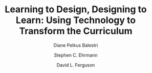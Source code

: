 ---
layout: leaf-node
title: "Learning to Design, Designing to Learn: Using Technology to Transform the Curriculum"
title-url: "https://books.google.com/books?id=JWQP1BJrNuoC&dq=constructionism&source=gbs_similarbooks"
author: ["Diane Pelkus Balestri", "Stephen C. Ehrmann", "David L. Ferguson"]
groups: pedagogical-styles
categories: constructivism
topics: conferences-journals-and-books
summary: >
    The link goes to the Google Books page; there is no eBook available.
cite: >
    Balestri, D. P., Ehrmann, S. C., & Ferguson, D. L. (1992). Learning to design, designing to learn: Using technology to transform the curriculum. Taylor & Francis.
pub-date: 1992-01-01
added-date: 2017-04-20
resource-type: external-page
---